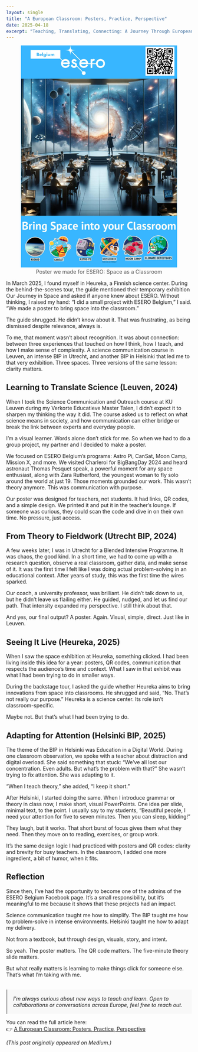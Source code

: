 ```yaml
---
layout: single
title: "A European Classroom: Posters, Practice, Perspective"
date: 2025-04-18
excerpt: "Teaching, Translating, Connecting: A Journey Through European Classrooms and Science Communication"
---
```


<figure>
  <img src="/assets/images/esero_poster_with_logos.jpg" />
  <figcaption style="text-align:center; font-size:0.9rem; color:#555;">
    Poster we made for ESERO: Space as a Classroom
  </figcaption>
</figure>

In March 2025, I found myself in Heureka, a Finnish science center. During the behind-the-scenes tour, the guide mentioned their temporary exhibition Our Journey in Space and asked if anyone knew about ESERO. Without thinking, I raised my hand: “I did a small project with ESERO Belgium,” I said. “We made a poster to bring space into the classroom.”

The guide shrugged. He didn’t know about it. That was frustrating, as being dismissed despite relevance, always is.

To me, that moment wasn’t about recognition. It was about connection: between three experiences that touched on how I think, how I teach, and how I make sense of complexity. A science communication course in Leuven, an intense BIP in Utrecht, and another BIP in Helsinki that led me to that very exhibition. Three spaces. Three versions of the same lesson: clarity matters.

## Learning to Translate Science (Leuven, 2024)

When I took the Science Communication and Outreach course at KU Leuven during my Verkorte Educatieve Master Talen, I didn’t expect it to sharpen my thinking the way it did. The course asked us to reflect on what science means in society, and how communication can either bridge or break the link between experts and everyday people.

I’m a visual learner. Words alone don’t stick for me. So when we had to do a group project, my partner and I decided to make a poster.

We focused on ESERO Belgium’s programs: Astro Pi, CanSat, Moon Camp, Mission X, and more. We visited Charleroi for BigBangDay 2024 and heard astronaut Thomas Pesquet speak, a powerful moment for any space enthusiast, along with Zara Rutherford, the youngest woman to fly solo around the world at just 19. Those moments grounded our work. This wasn’t theory anymore. This was communication with purpose.

Our poster was designed for teachers, not students. It had links, QR codes, and a simple design. We printed it and put it in the teacher’s lounge. If someone was curious, they could scan the code and dive in on their own time. No pressure, just access.

## From Theory to Fieldwork (Utrecht BIP, 2024)

A few weeks later, I was in Utrecht for a Blended Intensive Programme. It was chaos, the good kind. In a short time, we had to come up with a research question, observe a real classroom, gather data, and make sense of it. It was the first time I felt like I was doing actual problem-solving in an educational context. After years of study, this was the first time the wires sparked.

Our coach, a university professor, was brilliant. He didn’t talk down to us, but he didn’t leave us flailing either. He guided, nudged, and let us find our path. That intensity expanded my perspective. I still think about that.

And yes, our final output? A poster. Again. Visual, simple, direct. Just like in Leuven.

## Seeing It Live (Heureka, 2025)

When I saw the space exhibition at Heureka, something clicked. I had been living inside this idea for a year: posters, QR codes, communication that respects the audience’s time and context. What I saw in that exhibit was what I had been trying to do in smaller ways.

During the backstage tour, I asked the guide whether Heureka aims to bring innovations from space into classrooms. He shrugged and said, “No. That’s not really our purpose.” Heureka is a science center. Its role isn’t classroom-specific.

Maybe not. But that’s what I had been trying to do.

## Adapting for Attention (Helsinki BIP, 2025)

The theme of the BIP in Helsinki was Education in a Digital World. During one classroom observation, we spoke with a teacher about distraction and digital overload. She said something that stuck: “We’ve all lost our concentration. Even adults. But what’s the problem with that?” She wasn’t trying to fix attention. She was adapting to it.

“When I teach theory,” she added, “I keep it short.”

After Helsinki, I started doing the same. When I introduce grammar or theory in class now, I make short, visual PowerPoints. One idea per slide, minimal text, to the point. I usually say to my students, “Beautiful people, I need your attention for five to seven minutes. Then you can sleep, kidding!”

They laugh, but it works. That short burst of focus gives them what they need. Then they move on to reading, exercises, or group work.

It’s the same design logic I had practiced with posters and QR codes: clarity and brevity for busy teachers. In the classroom, I added one more ingredient, a bit of humor, when it fits.

## Reflection

Since then, I’ve had the opportunity to become one of the admins of the ESERO Belgium Facebook page. It’s a small responsibility, but it’s meaningful to me because it shows that these projects had an impact.

Science communication taught me how to simplify. The BIP taught me how to problem-solve in intense environments. Helsinki taught me how to adapt my delivery.

Not from a textbook, but through design, visuals, story, and intent.

So yeah. The poster matters. The QR code matters. The five-minute theory slide matters.

But what really matters is learning to make things click for someone else. That’s what I’m taking with me.

<div style="padding: 1rem; margin-top: 2rem; background: #f8f8f8; border-left: 3px solid #aaa; font-style: italic;">
  I’m always curious about new ways to teach and learn. Open to collaborations or conversations across Europe, feel free to reach out.

</div>

You can read the full article here:  
👉 [A European Classroom: Posters, Practice, Perspective](https://medium.com/@nikkie.badsar/a-european-classroom-posters-practice-perspective-4a8539a8f0f6)

_(This post originally appeared on Medium.)_

